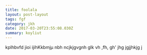```yaml
---
title: foolala
layout: post-layout
tags: fgf
category: jkh
date: 2017-03-20T23:55:08.030Z
summary: koyliut
---
```


kplhbvfd jioi ijihKkbmjµ nbh ncjkjgvgnh glk
vh ,fh, gh' jhg jgjjhkjg j